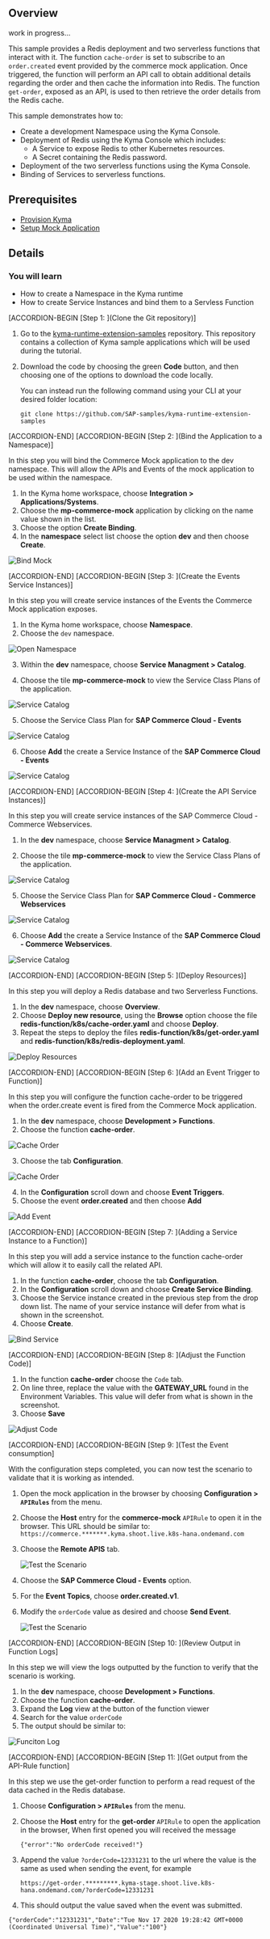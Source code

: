 ## Overview

work in progress...

This sample provides a Redis deployment and two serverless functions that interact with it. The function `cache-order` is set to subscribe to an `order.created` event provided by the commerce mock application. Once triggered, the function will perform an API call to obtain additional details regarding the order and then cache the information into Redis. The function `get-order`, exposed as an API, is used to then retrieve the order details from the Redis cache.

This sample demonstrates how to:

- Create a development Namespace using the Kyma Console.
- Deployment of Redis using the Kyma Console which includes:
  - A Service to expose Redis to other Kubernetes resources.
  - A Secret containing the Redis password.
- Deployment of the two serverless functions using the Kyma Console.
- Binding of Services to serverless functions.

## Prerequisites

- [Provision Kyma](https://developers.sap.com/tutorials/cp-kyma-getting-started.html)
- [Setup Mock Application](https://developers.sap.com/tutorials/cp-kyma-mocks.html)

## Details

### You will learn

- How to create a Namespace in the Kyma runtime
- How to create Service Instances and bind them to a Servless Function

[ACCORDION-BEGIN [Step 1: ](Clone the Git repository)]

1. Go to the [kyma-runtime-extension-samples](https://github.com/SAP-samples/kyma-runtime-extension-samples) repository. This repository contains a collection of Kyma sample applications which will be used during the tutorial.

2. Download the code by choosing the green **Code** button, and then choosing one of the options to download the code locally.

   You can instead run the following command using your CLI at your desired folder location:

   ```Shell/Bash
   git clone https://github.com/SAP-samples/kyma-runtime-extension-samples
   ```

[ACCORDION-END]
[ACCORDION-BEGIN [Step 2: ](Bind the Application to a Namespace)]

In this step you will bind the Commerce Mock application to the dev namespace. This will allow the APIs and Events of the mock application to be used within the namespace.

1. In the Kyma home workspace, choose **Integration > Applications/Systems**.
2. Choose the **mp-commerce-mock** application by clicking on the name value shown in the list.
3. Choose the option **Create Binding**.
4. In the **namespace** select list choose the option **dev** and then choose **Create**.

![Bind Mock](./assets/bind-mock.png)

[ACCORDION-END]
[ACCORDION-BEGIN [Step 3: ](Create the Events Service Instances)]

In this step you will create service instances of the Events the Commerce Mock application exposes.

1. In the Kyma home workspace, choose **Namespace**.
2. Choose the `dev` namespace.

![Open Namespace](./assets/open-dev-ns.png)

3. Within the **dev** namespace, choose **Service Managment > Catalog**.

4. Choose the tile **mp-commerce-mock** to view the Service Class Plans of the application.

![Service Catalog](./assets/service-catalog.png)

5. Choose the Service Class Plan for **SAP Commerce Cloud - Events**

![Service Catalog](./assets/sc-enable-events.png)

6. Choose **Add** the create a Service Instance of the **SAP Commerce Cloud - Events**

![Service Catalog](./assets/sc-add-events.png)

[ACCORDION-END]
[ACCORDION-BEGIN [Step 4: ](Create the API Service Instances)]

In this step you will create service instances of the SAP Commerce Cloud - Commerce Webservices.

1. In the **dev** namespace, choose **Service Managment > Catalog**.

2. Choose the tile **mp-commerce-mock** to view the Service Class Plans of the application.

![Service Catalog](./assets/service-catalog.png)

5. Choose the Service Class Plan for **SAP Commerce Cloud - Commerce Webservices**

![Service Catalog](./assets/sc-enable-occ.png)

6. Choose **Add** the create a Service Instance of the **SAP Commerce Cloud - Commerce Webservices**.

![Service Catalog](./assets/sc-add-occ.png)

[ACCORDION-END]
[ACCORDION-BEGIN [Step 5: ](Deploy Resources)]

In this step you will deploy a Redis database and two Serverless Functions.

1. In the **dev** namespace, choose **Overview**.
2. Choose **Deploy new resource**, using the **Browse** option choose the file **redis-function/k8s/cache-order.yaml** and choose **Deploy**.
3. Repeat the steps to deploy the files **redis-function/k8s/get-order.yaml** and **redis-function/k8s/redis-deployment.yaml**.

![Deploy Resources](./assets/deploy-function.png)

[ACCORDION-END]
[ACCORDION-BEGIN [Step 6: ](Add an Event Trigger to Function)]

In this step you will configure the function cache-order to be triggered when the order.create event is fired from the Commerce Mock application.

1. In the **dev** namespace, choose **Development > Functions**.
2. Choose the function **cache-order**.

![Cache Order](./assets/open-function-oc.png)

3. Choose the tab **Configuration**.

![Cache Order](./assets/function-config-oc.png)

4. In the **Configuration** scroll down and choose **Event Triggers**.
5. Choose the event **order.created** and then choose **Add**

![Add Event](./assets/add-event.png)

[ACCORDION-END]
[ACCORDION-BEGIN [Step 7: ](Adding a Service Instance to a Function)]

In this step you will add a service instance to the function cache-order which will allow it to easily call the related API.

1. In the function **cache-order**, choose the tab **Configuration**.
2. In the **Configuration** scroll down and choose **Create Service Binding**.
3. Choose the Service instance created in the previous step from the drop down list. The name of your service instance will defer from what is shown in the screenshot.
4. Choose **Create**.

![Bind Service](./assets/bind-service.png)

[ACCORDION-END]
[ACCORDION-BEGIN [Step 8: ](Adjust the Function Code)]

1. In the function **cache-order** choose the `Code` tab.
2. On line three, replace the value **<REPLACE WITH GATEWAY_URL>** with the **GATEWAY_URL** found in the Environment Variables. This value will defer from what is shown in the screenshot.
3. Choose **Save**

![Adjust Code](./assets/adjust-function-oc.png)

[ACCORDION-END]
[ACCORDION-BEGIN [Step 9: ](Test the Event consumption]

With the configuration steps completed, you can now test the scenario to validate that it is working as intended.

1. Open the mock application in the browser by choosing **Configuration > `APIRules`** from the menu.

2. Choose the **Host** entry for the **commerce-mock** `APIRule` to open it in the browser. This URL should be similar to:
   `https://commerce.*******.kyma.shoot.live.k8s-hana.ondemand.com`

3. Choose the **Remote APIS** tab.

   ![Test the Scenario](./assets/test-scenario-1.png)

4. Choose the **SAP Commerce Cloud - Events** option.

5. For the **Event Topics**, choose **order.created.v1**.

6. Modify the `orderCode` value as desired and choose **Send Event**.

   ![Test the Scenario](./assets/test-scenario-2.png)

[ACCORDION-END]
[ACCORDION-BEGIN [Step 10: ](Review Output in Function Logs]

In this step we will view the logs outputted by the function to verify that the scenario is working.

1. In the **dev** namespace, choose **Development > Functions**.
2. Choose the function **cache-order**.
3. Expand the **Log** view at the button of the function viewer
4. Search for the value `orderCode`
5. The output should be similar to:

![Funciton Log](./assets/function-log-event.png)

[ACCORDION-END]
[ACCORDION-BEGIN [Step 11: ](Get output from the API-Rule function]

In this step we use the get-order function to perform a read request of the data cached in the Redis database.

1. Choose **Configuration > `APIRules`** from the menu.
2. Choose the **Host** entry for the **get-order** `APIRule` to open the application in the browser, When first opened you will received the message

   `{"error":"No orderCode received!"}`

3. Append the value `?orderCode=12331231` to the url where the value is the same as used when sending the event, for example

   `https://get-order.*********.kyma-stage.shoot.live.k8s-hana.ondemand.com/?orderCode=12331231`

4. This should output the value saved when the event was submitted.

`{"orderCode":"12331231","Date":"Tue Nov 17 2020 19:28:42 GMT+0000 (Coordinated Universal Time)","Value":"100"}`
